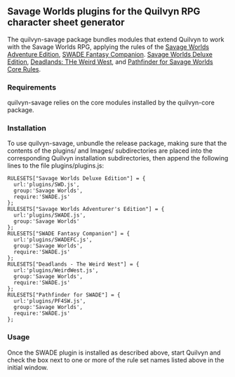 ## Savage Worlds plugins for the Quilvyn RPG character sheet generator

The quilvyn-savage package bundles modules that extend Quilvyn to work with
the Savage Worlds RPG, applying the rules of the
<a href="https://peginc.com/product/savage-worlds-adventure-edition-core-rules-pdf-swade/">Savage Worlds Adventure Edition</a>,
<a href="https://peginc.com/product/fantasy-companion-swade/">SWADE Fantasy Companion</a>.
<a href="https://peginc.com/product/savage-worlds-deluxe-explorers-edition/">Savage Worlds Deluxe Edition</a>,
<a href="https://peginc.com/product/deadlands-the-weird-west-core-rules/"> Deadlands: THe Weird West</a>, and
<a href="https://peginc.com/product/pathfinder-for-savage-worlds-core-rules/">Pathfinder for Savage Worlds Core Rules</a>.

### Requirements

quilvyn-savage relies on the core modules installed by the quilvyn-core package.

### Installation

To use quilvyn-savage, unbundle the release package, making sure that the
contents of the plugins/ and Images/ subdirectories are placed into the
corresponding Quilvyn installation subdirectories, then append the following
lines to the file plugins/plugins.js:

    RULESETS["Savage Worlds Deluxe Edition"] = {
      url:'plugins/SWD.js',
      group:'Savage Worlds',
      require:'SWADE.js'
    };
    RULESETS["Savage Worlds Adventurer's Edition"] = {
      url:'plugins/SWADE.js',
      group:'Savage Worlds'
    };
    RULESETS["SWADE Fantasy Companion"] = {
      url:'plugins/SWADEFC.js',
      group:'Savage Worlds',
      require:'SWADE.js'
    };
    RULESETS["Deadlands - The Weird West"] = {
      url:'plugins/WeirdWest.js',
      group:'Savage Worlds',
      require:'SWADE.js'
    };
    RULESETS["Pathfinder for SWADE"] = {
      url:'plugins/PF4SW.js',
      group:'Savage Worlds',
      require:'SWADE.js'
    };

### Usage

Once the SWADE plugin is installed as described above, start Quilvyn and
check the box next to one or more of the rule set names listed above in
the initial window.
